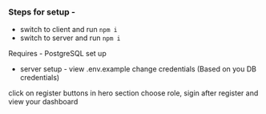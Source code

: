 ### Steps for setup -
- switch to client and run `npm i`
- switch to server and run `npm i`

Requires - PostgreSQL set up

- server setup - view .env.example change credentials (Based on you DB credentials)

click on register buttons in hero section 
choose role, sigin after register and view your dashboard
